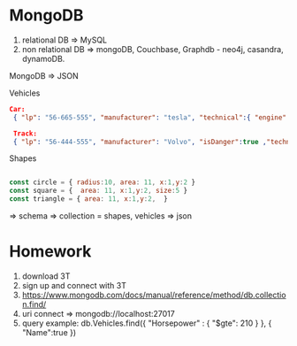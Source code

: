 # MongoDB

1. relational DB => MySQL
2. non relational DB => mongoDB, Couchbase,  Graphdb - neo4j, casandra, dynamoDB.

MongoDB => JSON

Vehicles

```json
Car:
 { "lp": "56-665-555", "manufacturer": "tesla", "technical":{ "engine":2, "numberOfWheels":4, "numberOfSeats":5, }, "doors":4 }

 Track:
 { "lp": "56-444-555", "manufacturer": "Volvo", "isDanger":true ,"technical":{ "engine":5, "numberOfWheels":8, "numberOfSeats":3, }, "doors":2 , "trailerLp": "56-444-552"}
```


Shapes
```javascript

const circle = { radius:10, area: 11, x:1,y:2 }
const square = {  area: 11, x:1,y:2, size:5 }
const triangle = { area: 11, x:1,y:2,  }

```

=> schema 
 => collection = shapes, vehicles
  => json

# Homework
1. download 3T
2. sign up and connect with 3T
3. https://www.mongodb.com/docs/manual/reference/method/db.collection.find/
4. uri connect => mongodb://localhost:27017
5. query example: db.Vehicles.find({ "Horsepower" : { "$gte": 210 } }, { "Name":true })
